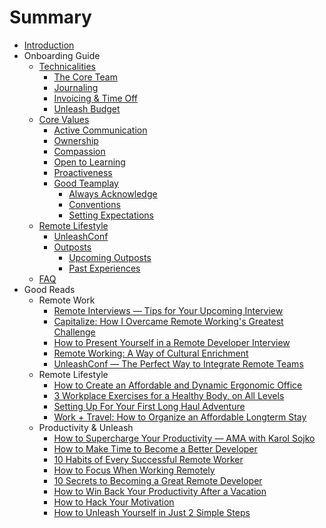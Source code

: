 # Summary

* [Introduction](README.md)
* Onboarding Guide
  * [Technicalities](technicalities.md)
    * [The Core Team](technicalities.md#coreteam)
    * [Journaling](technicalities.md#journaling)
    * [Invoicing & Time Off](technicalities.md#invoicing)
    * [Unleash Budget](technicalities.md#unleash-budget)
  * [Core Values](core-values.md)
    * [Active Communication](core-values.md#active-communication)
    * [Ownership](core-values.md#ownership)
    * [Compassion](core-values.md#compassion)
    * [Open to Learning](core-values.md#open-to-learning)
    * [Proactiveness](core-values.md#proactiveness)
    * [Good Teamplay](teamplay.md)
      * [Always Acknowledge](teamplay.md#acknowledge)
      * [Conventions](teamplay.md#conventions)
      * [Setting Expectations](teamplay.md#expectations)
  * [Remote Lifestyle](remote-lifestyle.md)
    * [UnleashConf](remote-lifestyle.md#unleashconf)
    * [Outposts](remote-lifestyle.md#outposts)
      * [Upcoming Outposts](remote-lifestyle.md#outposts-upcoming)
      * [Past Experiences](remote-lifestyle.md#outposts-past)
  * [FAQ](faq.md)
* Good Reads
  * Remote Work
    * [Remote Interviews — Tips for Your Upcoming Interview](blogs/remote_interview_tips.md)
    * [Capitalize: How I Overcame Remote Working's Greatest Challenge](blogs/overcome_greatest_challenge.md)
    * [How to Present Yourself in a Remote Developer Interview](blogs/how_to_present_yourself.md)
    * [Remote Working: A Way of Cultural Enrichment](blogs/cultural_enrichment.md)
    * [UnleashConf — The Perfect Way to Integrate Remote Teams](blogs/unleashconf.md)
  * Remote Lifestyle
    * [How to Create an Affordable and Dynamic Ergonomic Office](blogs/ergonomic_office.md)
    * [3 Workplace Exercises for a Healthy Body, on All Levels](blogs/3_workplace_exercises.md)
    * [Setting Up For Your First Long Haul Adventure](blogs/setting_up_for_adventure.md)
    * [Work + Travel: How to Organize an Affordable Longterm Stay](blogs/organize_longterm_stay.md)
  * Productivity & Unleash
    * [How to Supercharge Your Productivity — AMA with Karol Sojko](blogs/productivity_ama_karol.md)
    * [How to Make Time to Become a Better Developer](blogs/how_to_make_time.md)
    * [10 Habits of Every Successful Remote Worker](blogs/10_habits.md)
    * [How to Focus When Working Remotely](blogs/how_to_focus.md)
    * [10 Secrets to Becoming a Great Remote Developer](blogs/10_secrets.md)
    * [How to Win Back Your Productivity After a Vacation](blogs/win_back_productivity.md)
    * [How to Hack Your Motivation](blogs/hack_motivation.md)
    * [How to Unleash Yourself in Just 2 Simple Steps](blogs/how_to_unleash_self.md)

